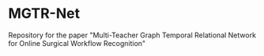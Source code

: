 # MGTR-Net
Repository for the paper "Multi-Teacher Graph Temporal Relational Network for Online Surgical Workflow Recognition"
